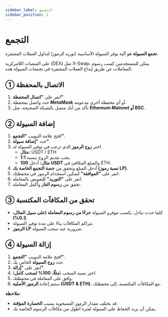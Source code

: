 ```yaml
---
sidebar_label: التجمع
sidebar_position: 2
---
```


# التجمع

**تجمع السيولة** هو آلية توفر السيولة الأساسية (توريد الرموز) لتداول العملات المشفرة.

على المنصات اللامركزية (DEX) مثل X-Swap، يمكن للمستخدمين كسب رسوم المعاملات عن طريق إيداع العملات المشفرة في تجمعات السيولة هذه.

## **① الاتصال بالمحفظة**

1. انقر على **"اتصال المحفظة"**.  
2. حدد واتصل بمحفظة **MetaMask** أو أي محفظة أخرى مدعومة.  
3. تأكد من أنك متصل بالشبكة الصحيحة، مثل **Ethereum Mainnet أو BSC**.

## **② إضافة السيولة**

1. افتح علامة التبويب **"التجمع"**.  
2. حدد **"إضافة سيولة"**.  
3. اختر **زوج الرموز** الذي ترغب في توفير السيولة له.  
   - **مثال:** USDT / ETH  
   - يجب تقديم الزوج بنسبة **1:1**.  
   - **مثال:** أدخل **100 USDT** والمبلغ المكافئ في ETH.  
4. أدخل المبلغ وتحقق من **حصة التجمع الخاصة بك (نسبة رموز LP)**.  
5. انقر على **"الموافقة"** لتمكين استخدام الرموز في محفظتك.  
6. انقر على **"التوريد"** للتفويض بالمعاملة.  
7. تحقق من **رسوم الغاز** وأكمل المعاملة.

## **③ تحقق من المكافآت المكتسبة**

- كلما حدث تبادل، يكسب موفرو السيولة **جزءًا من رسوم المعاملة (على سبيل المثال، 0.3%)**.  
- تتراكم المكافآت بناءً على مدة توفير السيولة.  
- **الرموز LP** ضرورية عند سحب السيولة.

## **④ إزالة السيولة**

1. افتح علامة التبويب **"التجمع"**.  
2. حدد **زوج السيولة** الخاص بك.  
3. انقر على **"إزالة"**.  
4. اختر نسبة السحب (**مثلًا، 100% لسحب كامل**).  
5. وافق على المعاملة في محفظتك.  
6. ستتم إعادة **الرموز الأصلية (USDT & ETH)**، مع المكافآت المكتسبة، إلى محفظتك.

**ملاحظة:**  
- قد يختلف مقدار الرموز المسحوبة بسبب **الخسارة المؤقتة**.  
- يمكن أن يزيد الحفاظ على السيولة لفترة أطول من مكافآت الرسوم الخاصة بك.